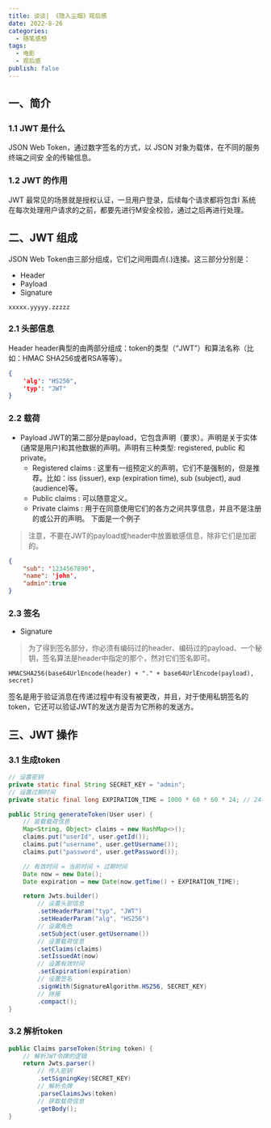 ```yaml
---
title: 谈谈| 《隐入尘烟》观后感
date: 2022-8-26
categories:
  - 随笔感想
tags:
  - 电影
  - 观后感
publish: false
---
```




## 一、简介

### 1.1 JWT 是什么

JSON Web Token，通过数字签名的方式，以 JSON 对象为载体，在不同的服务终端之间安
全的传输信息。

### 1.2 JWT 的作用

JWT 最常见的场景就是授权认证，一旦用户登录，后续每个请求都将包含I 系统在每次处理用户请求的之前，都要先进行M安全校验，通过之后再进行处理。

## 二、JWT 组成

JSON Web Token由三部分组成，它们之间用圆点(.)连接。这三部分分别是：

- Header
- Payload
- Signature

```JWT
xxxxx.yyyyy.zzzzz
```

### 2.1 头部信息

Header header典型的由两部分组成：token的类型（“JWT”）和算法名称（比如：HMAC SHA256或者RSA等等）。

```json
{
    'alg': "HS256",
    'typ': "JWT"
}
```



### 2.2 载荷

- Payload JWT的第二部分是payload，它包含声明（要求）。声明是关于实体(通常是用户)和其他数据的声明。声明有三种类型: registered, public 和 private。
  - Registered claims : 这里有一组预定义的声明，它们不是强制的，但是推荐。比如：iss (issuer), exp (expiration time), sub (subject), aud (audience)等。
  - Public claims : 可以随意定义。
  - Private claims : 用于在同意使用它们的各方之间共享信息，并且不是注册的或公开的声明。 下面是一个例子

> 注意，不要在JWT的payload或header中放置敏感信息，除非它们是加密的。

```json
{
    "sub": '1234567890',
    "name": 'john',
    "admin":true
}
```



### 2.3 签名

- Signature

> 为了得到签名部分，你必须有编码过的header、编码过的payload、一个秘钥，签名算法是header中指定的那个，然对它们签名即可。

```
HMACSHA256(base64UrlEncode(header) + "." + base64UrlEncode(payload), secret)
```

签名是用于验证消息在传递过程中有没有被更改，并且，对于使用私钥签名的token，它还可以验证JWT的发送方是否为它所称的发送方。

## 三、JWT 操作

### 3.1 生成token

```java
// 设置密钥
private static final String SECRET_KEY = "admin";
// 设置过期时间
private static final long EXPIRATION_TIME = 1000 * 60 * 60 * 24; // 24小时

public String generateToken(User user) {
    // 装载载荷信息
    Map<String, Object> claims = new HashMap<>();
    claims.put("userId", user.getId());
    claims.put("username", user.getUsername());
    claims.put("password", user.getPassword());

    // 有效时间 = 当前时间 + 过期时间
    Date now = new Date();
    Date expiration = new Date(now.getTime() + EXPIRATION_TIME);

    return Jwts.builder()
        // 设置头部信息
        .setHeaderParam("typ", "JWT")
        .setHeaderParam("alg", "HS256")
        // 设置角色
        .setSubject(user.getUsername())
        // 设置载荷信息
        .setClaims(claims)
        .setIssuedAt(now)
        // 设置有效时间
        .setExpiration(expiration)
        // 设置签名
        .signWith(SignatureAlgorithm.HS256, SECRET_KEY)
        // 拼接
        .compact();
}
```



### 3.2 解析token

```java
public Claims parseToken(String token) {
    // 解析JWT令牌的逻辑
    return Jwts.parser()
        // 传入密钥
        .setSigningKey(SECRET_KEY)
        // 解析令牌
        .parseClaimsJws(token)
        // 获取载荷信息
        .getBody();
}
```



